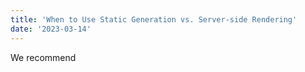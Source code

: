 ```yaml
---
title: 'When to Use Static Generation vs. Server-side Rendering'
date: '2023-03-14'
---
```


We recommend